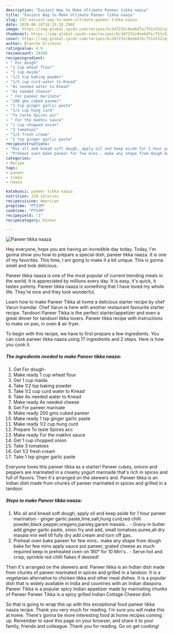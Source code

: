 ```yaml
---
description: "Easiest Way to Make Ultimate Paneer tikka naaza"
title: "Easiest Way to Make Ultimate Paneer tikka naaza"
slug: 227-easiest-way-to-make-ultimate-paneer-tikka-naaza
date: 2020-06-16T16:33:18.290Z
image: https://img-global.cpcdn.com/recipes/bc3d7232c0ee6d7e/751x532cq70/paneer-tikka-naaza-recipe-main-photo.jpg
thumbnail: https://img-global.cpcdn.com/recipes/bc3d7232c0ee6d7e/751x532cq70/paneer-tikka-naaza-recipe-main-photo.jpg
cover: https://img-global.cpcdn.com/recipes/bc3d7232c0ee6d7e/751x532cq70/paneer-tikka-naaza-recipe-main-photo.jpg
author: Blanche Erickson
ratingvalue: 4.9
reviewcount: 28180
recipeingredient:
- " For dough"
- "1 cup wheat flour"
- "1 cup maida"
- "1/2 tsp baking powder"
- "1/2 cup curd water to Knead"
- "As needed water to Knead"
- "As needed cheese"
- " For paneer marinate"
- "200 gms cubed paneer"
- "1 tsp ginger garlic paste"
- "1/2 cup hung curd"
- "To taste Spices acc"
- " For the makhni sauce"
- "1 cup chopped onion"
- "3 tomatoes"
- "1/2 fresh cream"
- "1 tsp ginger garlic paste"
recipeinstructions:
- "Mix all and knead soft dough, apply oil and keep aside for 1 hour paneer marination  ginger garlic paste,lime,salt,hung curd,red chilli powder,black pepper,oregano,parsley,garam masala... Gravy-in butter add ginger garlic paste, onion fry and add, small tomatoes puree,all dry masala mix well till fully dry add cream and turn off gas.."
- "Preheat oven bake paneer for few mins.. make any shape from dough bake for few mins apply sauce put paneer, grated cheese as much required keep in preheated oven on 180° for 10 Min&#39;s.. Serve hot and crisp, sprinkle red chilli flakes if desired!"
categories:
- Recipe
tags:
- paneer
- tikka
- naaza

katakunci: paneer tikka naaza 
nutrition: 229 calories
recipecuisine: American
preptime: "PT31M"
cooktime: "PT43M"
recipeyield: "1"
recipecategory: Dinner

---
```



![Paneer tikka naaza](https://img-global.cpcdn.com/recipes/bc3d7232c0ee6d7e/751x532cq70/paneer-tikka-naaza-recipe-main-photo.jpg)

Hey everyone, hope you are having an incredible day today. Today, I'm gonna show you how to prepare a special dish, paneer tikka naaza. It is one of my favorites. This time, I am going to make it a bit unique. This is gonna smell and look delicious.

Paneer tikka naaza is one of the most popular of current trending meals in the world. It is appreciated by millions every day. It is easy, it's quick, it tastes yummy. Paneer tikka naaza is something that I have loved my whole life. They're nice and they look wonderful.

Learn how to make Paneer Tikka at home a delicious starter recipe by chef Varun Inamdar. Chef Varun is here with another restaurant favourite starter recipe. Tandoori Paneer Tikka is the perfect starter/appetizer and even a great dinner for tandoori tikka lovers. Paneer tikka recipe with instructions to make on pan, in oven &amp; air fryer.


To begin with this recipe, we have to first prepare a few ingredients. You can cook paneer tikka naaza using 17 ingredients and 2 steps. Here is how you cook it.

<!--inarticleads1-->

##### The ingredients needed to make Paneer tikka naaza:

1. Get  For dough-
1. Make ready 1 cup wheat flour
1. Get 1 cup maida
1. Take 1/2 tsp baking powder
1. Take 1/2 cup curd water to Knead
1. Take As needed water to Knead
1. Make ready As needed cheese
1. Get  For paneer marinate
1. Make ready 200 gms cubed paneer
1. Make ready 1 tsp ginger garlic paste
1. Make ready 1/2 cup hung curd
1. Prepare To taste Spices acc
1. Make ready  For the makhni sauce
1. Get 1 cup chopped onion
1. Take 3 tomatoes
1. Get 1/2 fresh cream
1. Take 1 tsp ginger garlic paste


Everyone loves this paneer tikka as a starter! Paneer cubes, onions and peppers are marinated in a creamy yogurt marinade that&#39;s rich in spices and full of flavors. Then it&#39;s arranged on the skewers and. Paneer tikka is an Indian dish made from chunks of paneer marinated in spices and grilled in a tandoor. 

<!--inarticleads2-->

##### Steps to make Paneer tikka naaza:

1. Mix all and knead soft dough, apply oil and keep aside for 1 hour paneer marination  - ginger garlic paste,lime,salt,hung curd,red chilli powder,black pepper,oregano,parsley,garam masala... - Gravy-in butter add ginger garlic paste, onion fry and add, small tomatoes puree,all dry masala mix well till fully dry add cream and turn off gas..
1. Preheat oven bake paneer for few mins.. make any shape from dough bake for few mins apply sauce put paneer, grated cheese as much required keep in preheated oven on 180° for 10 Min&#39;s.. - Serve hot and crisp, sprinkle red chilli flakes if desired!


Then it&#39;s arranged on the skewers and. Paneer tikka is an Indian dish made from chunks of paneer marinated in spices and grilled in a tandoor. It is a vegetarian alternative to chicken tikka and other meat dishes. It is a popular dish that is widely available in India and countries with an Indian diaspora. Paneer Tikka is a popular spicy Indian appetizer made by marinating chunks of Paneer Paneer Tikka is a spicy grilled Indian Cottage Cheese dish. 

So that is going to wrap this up with this exceptional food paneer tikka naaza recipe. Thank you very much for reading. I'm sure you will make this at home. There's gonna be more interesting food at home recipes coming up. Remember to save this page on your browser, and share it to your family, friends and colleague. Thank you for reading. Go on get cooking!
